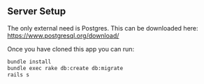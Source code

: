 ## Server Setup ##

The only external need is Postgres. This can be downloaded here: https://www.postgresql.org/download/

Once you have cloned this app you can run:
```bash
bundle install
bundle exec rake db:create db:migrate
rails s
``` 
